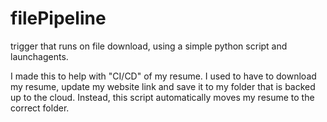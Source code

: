 # filePipeline
trigger that runs on file download, using a simple python script and launchagents.

I made this to help with "CI/CD" of my resume. I used to have to download my resume, update my website link and save it to my folder that is backed up to the cloud. Instead, this script automatically moves my resume to the correct folder.
